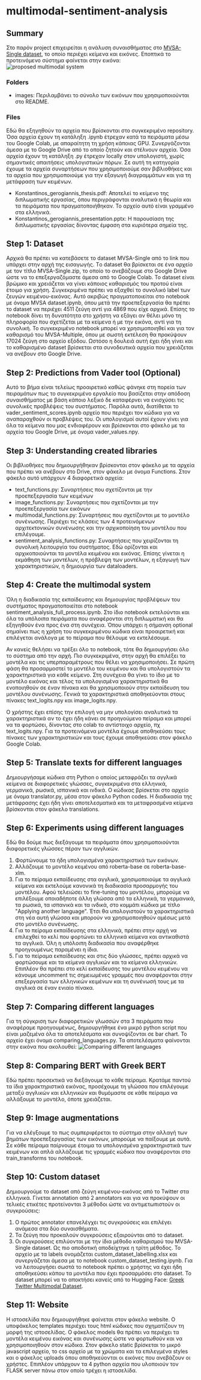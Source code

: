 # multimodal-sentiment-analysis

## Summary
Στο παρόν project επιχειρείται η ανάλυση συναισθήματος στο [MVSA-Single dataset](https://mcrlab.net/research/mvsa-sentiment-analysis-on-multi-view-social-data/), το οποίο περιέχει κείμενα και εικόνες. Εποπτικά το προτεινόμενο σύστημα φαίνεται στην εικόνα: ![proposed multimodal system](./images/pipeline.jpg)

### Folders
* images: Περιλαμβάνει το σύνολο των εικόνων που χρησιμοποιούνται στο README.


### Files
Εδώ θα εξηγηθούν τα αρχεία που βρίσκονται στο συγκεκριμένο repository. Όσα αρχεία έχουν τη κατάληξη .ipynb έτρεχαν κατά τα πειράματα μέσω του Google Colab, με απαραίτητη τη χρήση κάποιας GPU. Συνεργάζονται άμεσα με το Google Drive από το οποίο ζητούν και στέλνουν αρχεία. Όσα αρχεία έχουν τη κατάληξη .py έτρεχαν locally στον υπολογιστή, χωρίς σημαντικές απαιτήσεις υπολογιστικών πόρων. Σε αυτή τη κατηγορία έχουμε τα αρχεία συναρτήσεων που χρησιμοποιούμε σαν βιβλιοθήκες και τα αρχεία που χρησιμοποιούμε για την εξαγωγή διαγραμμάτων και για τη μετάφραση των κειμένων.
* Konstantinos_gerogiannis_thesis.pdf: Αποτελεί το κείμενο της διπλωματικής εργασίας, όπου περιγράφονται αναλυτικά η θεωρία και τα πειράματα που πραγματοποιήθηκαν. Το αρχείο αυτό είναι γραμμένο στα ελληνικά.
* Konstantinos_gerogiannis_presentation.pptx: Η παρουσίαση της διπλωματικής εργασίας δίνοντας έμφαση στα κυριότερα σημεία της.

## Step 1: Dataset
Αρχικά θα πρέπει να κατεβάσετε το dataset MVSA-Single από το link που υπάρχει στην αρχή της εισαγωγής. Τo dataset θα βρίσκεται σε ένα αρχείο με τον τίτλο MVSA-Single.zip, το οποίο το ανεβάζουμε στο Google Drive ώστε να το επεξεργαζόμαστε άμεσα από το Google Colab. Το dataset είναι βρώμικο και χρειάζεται να γίνει κάποιος καθαρισμός του προτού είναι έτοιμο για χρήση. Συγκεκριμένα πρέπει να εξαχθεί το συνολικό label των ζευγών κειμένου-εικόνας. Αυτό ακριβώς πραγματοποιείται στο notebook με όνομα MVSA dataset.ipynb, όπου μετά την προεπεξεργασία θα πρέπει το dataset να περιέχει 4511 ζεύγη αντί για 4869 που είχε αρχικά. Επίσης το notebook δίνει τη δυνατότητα στο χρήστη να εξάγει αν θέλει μόνο τη πληροφορία που σχετίζεται με τα κείμενα ή με την εικόνα, αντί για τη συνολική. Το συγκεκριμένο notebook μπορεί να χρησιμοποιηθεί και για τον καθαρισμό του MVSA-Multiple, όπου με σωστή εκτέλεση θα προκύψουν 17024 ζεύγη στο αρχείο εξόδου. Ωστόσο η δουλειά αυτή έχει ήδη γίνει και το καθαρισμένο dataset βρίσκεται στα συνοδευτικά αρχεία που χρειάζεται να ανέβουν στο Google Drive.

## Step 2: Predictions from Vader tool (Optional)
Αυτό το βήμα είναι τελείως προαιρετικό καθώς φάνηκε στη πορεία των πειραμάτων πως το συγκεκριμένο εργαλείο που βασίζεται στην απόδοση συναισθήματος με βάση κάποιο λεξικό δε καταφέρνει να ενισχύσει τις συνολικές προβλέψεις του συστήματος. Παρόλα αυτά, διατίθεται το vader_sentiment_scores.ipynb αρχείο που περιέχει τον κώδικα για να αναπαραχθούν οι προβλέψεις του. Οι υπολογισμοί αυτοί έχουν γίνει για όλα τα κείμενα που μας ενδιαφέρουν και βρίσκονται στο φάκελο με τα αρχεία του Google Drive, με όνομα vader_values.npy.

## Step 3: Understanding created libraries
Οι βιβλιοθήκες που δημιουργήθηκαν βρίσκονται στον φάκελο με τα αρχεία που πρέπει να ανέβουν στο Drive, στον φάκελο με όνομα Functions. Στον φάκελο αυτό υπάρχουν 4 διαφορετικά αρχεία:
* text_functions.py: Συναρτήσεις που σχετίζονται με την προεπεξεργασία των κειμένων
* image_functions.py: Συναρτήσεις που σχετίζονται με την προεπεξεργασία των εικόνων
* multimodal_functions.py: Συναρτήσεις που σχετίζονται με το μοντέλο συνένωσης. Περιέχει τις κλάσεις των 4 προτεινόμενων αρχιτεκτονικών συνένωσης και την αρχικοποίηση του μοντέλου που επιλέγουμε.
* sentiment_analysis_functions.py: Συναρτήσεις που χειρίζονται τη συνολική λειτουργία του συστήματος. Εδώ ορίζονται και αρχικοποιούνται τα μοντέλα κειμένου και εικόνας. Επίσης γίνεται η εκμάθηση των μοντέλων, η πρόβλεψη των μοντέλων, η εξαγωγή των χαρακτηριστικών, η δημιουργία των dataloaders.

## Step 4: Create the multimodal system
Όλη η διαδικασία της εκπαίδευσης και δημιουργίας προβλέψεων του συστήματος πραγματοποιείται στο notebook sentiment_analysis_full_process.ipynb. Στο ίδιο notebook εκτελούνται και όλα τα υπόλοιπα πειράματα που αναφέρονται στη διπλωματική και θα εξηγηθούν ένα προς ένα στη συνέχεια. Όπου υπάρχει η σήμανση optional σημαίνει πως η χρήση του συγκεκριμένου κώδικα είναι προαιρετική και επιλέγεται ανάλογα με το πείραμα που θέλουμε να εκτελέσουμε.

Αν κανείς θελήσει να τρέξει όλο το notebook, τότε θα δημιουργήσει όλο το σύστημα από την αρχή. Πιο συγκεκριμένα, στην αρχή θα επιλέξει τα μοντέλα και τις υπερπαραμέτρους που θέλει να χρησιμοποιήσει. Σε πρώτη φάση θα προσαρμοστεί το μοντέλο του κειμένου και θα υπολογιστούν τα χαρακτηριστικά για κάθε κείμενο. Στη συνέχεια θα γίνει το ίδιο με το μοντέλο εικόνας και τέλος τα υπολογισμένα χαρακτηριστικά θα ενοποιηθούν σε έναν πίνακα και θα χρησιμοποιούν στην εκπαίδευση του μοντέλου συνένωσης. Γενικά τα χαρακτηριστικά αποθηκεύονται στους πίνακες text_logits.npy και image_logits.npy. 

Ο χρήστης έχει επίσης την επιλογή να μην υπολογίσει αναλυτικά τα χαρακτηριστικά αν το έχει ήδη κάνει σε προηγούμενο πείραμα και μπορεί να τα φορτώσει, δίνοντας στο colab το αντίστοιχο αρχείο, πχ text_logits.npy. Για τα προτεινόμενα μοντέλα έχουμε αποθηκεύσει τους πίνακες των χαρακτηριστικών και τους έχουμε αποθηκεύσει στον φάκελο Google Colab.

## Step 5: Translate texts for different languages
Δημιουργήσαμε κώδικα στη Python ο οποίος μεταφράζει τα αγγλικά κείμενα σε διαφορετικές γλώσσες, συγκεκριμένα στα ελληνικά, γερμανικά, ρωσικά, ισπανικά και ινδικά. Ο κώδικας βρίσκεται στο αρχείο με όνομα translator.py, μέσα στον φάκελο Python codes. Η διαδικασία της μετάφρασης έχει ήδη γίνει αποτελεσματικά και τα μεταφρασμένα κείμενα βρίσκονται στον φάκελο translations.

## Step 6: Experiments using different languages
Εδώ θα δούμε πως διεξάγουμε τα πειράματα όπου χρησιμοποιούνται διαφορετικές γλώσσες πέραν των αγγλικών. 
1. Φορτώνουμε τα ήδη υπολογισμένα χαρακτηριστικά των εικόνων.
2. Αλλάζουμε το μοντέλο κειμένου από roberta-base σε roberta-base-xlm.
3. Για το πείραμα εκπαίδευσης στα αγγλικά, χρησιμοποιούμε τα αγγλικά κείμενα και εκτελούμε κανονικά τη διαδικασία προσαρμογής του μοντέλου. Αφού τελειώσει το fine-tuning του μοντέλου, μπορούμε να επιλέξουμε οποιαδήποτε άλλη γλώσσα από τα ελληνικά, τα γερμανικά, τα ρωσικά, τα ισπανικά και τα ινδικά, στο κομμάτι κώδικα με τίτλο "Applying another language". Έτσι θα υπολογιστούν τα χαρακτηριστικά στη νέα αυτή γλώσσα και μπορούν να χρησιμοποιηθούν αμέσως μετά στο μοντέλο συνένωσης.
4. Για το πείραμα εκπαίδευσης στα ελληνικά, πρέπει στην αρχή να επιλεχθεί το κελί που φορτώνει τα ελληνικά κείμενα και αντικαθιστά τα αγγλικά. Όλη η υπόλοιπη διαδικασία που αναφέρθηκε προηγουμένως παραμένει η ίδια.
5. Για το πείραμα εκπαίδευσης και στις δύο γλώσσες, πρέπει αρχικά να φορτώσουμε και τα κείμενα αγγλικών και τα κείμενα ελληνικών. Επιπλέον θα πρέπει στο κελί εκπαίδευσης του μοντέλου κειμένου να κάνουμε uncomment τις σημειωμένες γραμμές που αναφέρονται στην επεξεργασία των ελληνικών κειμένων και τη συνένωσή τους με τα αγγλικά σε έναν ενιαίο πίνακα.

## Step 7: Comparing different languages
Για τη σύγκριση των διαφορετικών γλωσσών στα 3 πειράματα που αναφέραμε προηγουμένως, δημιουργήθηκε ένα μικρό python script που είναι μαζεμένα όλα τα αποτελέσματα και συνοψίζονται σε bar chart. Το αρχείο έχει όνομα comparing_languages.py. Τα αποτελέσματα φαίνονται στην εικόνα που ακολουθεί:
![Comparing different languages](./images/diff_languages.png)

## Step 8: Comparing BERT with Greek BERT
Εδώ πρέπει προσεκτικά να διεξάγουμε το κάθε πείραμα. Κρατάμε παντού τα ίδια χαρακτηριστικά εικόνας, προσέχουμε τη γλώσσα που επιλέγουμε μεταξύ αγγλικών και ελληνικών και θυμόμαστε σε κάθε πείραμα να αλλάξουμε το μοντέλο, όποτε χρειάζεται. 

## Step 9: Image augmentations
Για να ελέγξουμε το πως συμπεριφέρεται το σύστημα στην αλλαγή των βημάτων προεπεξεργασίας των εικόνων, μπορούμε να παίξουμε με αυτά. Σε κάθε πείραμα παίρνουμε έτοιμα τα υπολογισμένα χαρακτηριστικά των κειμένων και απλά αλλάζουμε τις γραμμές κώδικα που αναφέρονται στο train_transforms του notebook. 

## Step 10: Custom dataset
Δημιουργούμε το dataset από ζεύγη κειμένου-εικόνας από το Twitter στα ελληνικά. Γίνεται annotation από 2 annotators και για να προκύψουν οι τελικές ετικέτες προτείνονται 3 μέθοδοι ώστε να αντιμετωπιστούν οι συγκρούσεις:
1. Ο πρώτος annotator επανελέγχει τις συγκρούσεις και επιλέγει ανάμεσα στα δύο συναισθήματα.
2. Τα ζεύγη που προκαλούν συγκρούσεις εξαιρούνται από το dataset.
3. Οι συγκρούσεις επιλύονται με την ίδια μέθοδο καθαρισμού του MVSA-Single dataset.
Ως πιο αποδοτική αποδείχτηκε η τρίτη μέθοδος. Το αρχείο με τα labels ονομάζεται custom_dataset_labelling.xlsx και συνεργάζεται άμεσα με το notebook custom_dataset_testing.ipynb. Για να λειτουργήσει σωστά το notebook πρέπει ο χρήστης να έχει ήδη αποθηκεύσει κάπου τα μοντέλα που έχει προσαρμόσει στο dataset. Το dataset μπορεί να το αποκτήσει κανείς από το Hugging Face: [Greek Twitter Multimodal Dataset](https://huggingface.co/datasets/kostasGRG/greek-twitter-multimodal-dataset).

## Step 11: Website
Η ιστοσελίδα που δημιουργήθηκε φαίνεται στον φάκελο website. Ο υποφάκελος templates περιέχει τους html κώδικες που σχηματίζουν τη μορφή της ιστοσελίδας. Ο φάκελος models θα πρέπει να περιέχει τα μοντέλα κειμένου εικόνας και συνένωσης ώστε να φορτωθούν και να χρησιμοποιηθούν στον κώδικα. Στον φάκελο static βρίσκεται το μικρό javascript αρχείο, το css αρχείο με τα χρώματα και τα επιλεγμένα styles και ο φάκελος uploads όπου αποθηκεύονται οι εικόνες που ανεβάζουν οι χρήστες. Επιπλέον υπάρχουν τα 4 python αρχεία που υλοποιούν τον FLASK server πάνω στον οποίο τρέχει η ιστοσελίδα.
